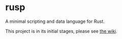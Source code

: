 rusp
====

A minimal scripting and data language for Rust.

This project is in its initial stages, please see [the wiki](https://github.com/bjz/rusp/wiki).
